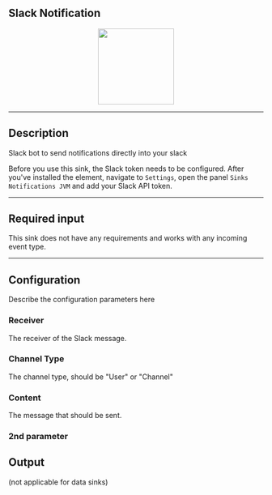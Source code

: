 <!--
  ~ Licensed to the Apache Software Foundation (ASF) under one or more
  ~ contributor license agreements.  See the NOTICE file distributed with
  ~ this work for additional information regarding copyright ownership.
  ~ The ASF licenses this file to You under the Apache License, Version 2.0
  ~ (the "License"); you may not use this file except in compliance with
  ~ the License.  You may obtain a copy of the License at
  ~
  ~    http://www.apache.org/licenses/LICENSE-2.0
  ~
  ~ Unless required by applicable law or agreed to in writing, software
  ~ distributed under the License is distributed on an "AS IS" BASIS,
  ~ WITHOUT WARRANTIES OR CONDITIONS OF ANY KIND, either express or implied.
  ~ See the License for the specific language governing permissions and
  ~ limitations under the License.
  ~
  -->

## Slack Notification

<p align="center"> 
    <img src="/img/pipeline-elements/org.apache.streampipes.sinks.notifications.jvm.slack/icon.png" width="150px;" class="pe-image-documentation"/>
</p>

***

## Description

Slack bot to send notifications directly into your slack

Before you use this sink, the Slack token needs to be configured.
After you've installed the element, navigate to ``Settings``, open the panel ``Sinks Notifications JVM`` and add your
Slack API token.
***

## Required input

This sink does not have any requirements and works with any incoming event type.

***

## Configuration

Describe the configuration parameters here

### Receiver

The receiver of the Slack message.

### Channel Type

The channel type, should be "User" or "Channel"

### Content

The message that should be sent.

### 2nd parameter

## Output

(not applicable for data sinks)